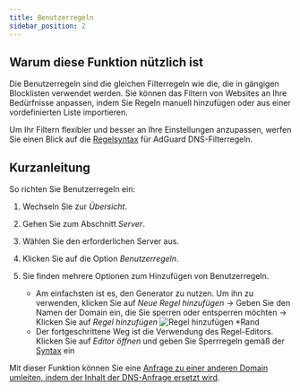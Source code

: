 ```yaml
---
title: Benutzerregeln
sidebar_position: 2
---
```


## Warum diese Funktion nützlich ist

Die Benutzerregeln sind die gleichen Filterregeln wie die, die in gängigen Blocklisten verwendet werden. Sie können das Filtern von Websites an Ihre Bedürfnisse anpassen, indem Sie Regeln manuell hinzufügen oder aus einer vordefinierten Liste importieren.

Um Ihr Filtern flexibler und besser an Ihre Einstellungen anzupassen, werfen Sie einen Blick auf die [Regelsyntax](/general/dns-filtering-syntax/) für AdGuard DNS-Filterregeln.

## Kurzanleitung

So richten Sie Benutzerregeln ein:

1. Wechseln Sie zur _Übersicht_.

2. Gehen Sie zum Abschnitt _Server_.

3. Wählen Sie den erforderlichen Server aus.

4. Klicken Sie auf die Option _Benutzerregeln_.

5. Sie finden mehrere Optionen zum Hinzufügen von Benutzerregeln.

    - Am einfachsten ist es, den Generator zu nutzen. Um ihn zu verwenden, klicken Sie auf _Neue Regel hinzufügen_ → Geben Sie den Namen der Domain ein, die Sie sperren oder entsperren möchten → Klicken Sie auf _Regel hinzufügen_
        ![Regel hinzufügen \*Rand](https://cdn.adtidy.org/content/kb/dns/private/new_dns/userrules_step5.png)
    - Der fortgeschrittene Weg ist die Verwendung des Regel-Editors. Klicken Sie auf _Editor öffnen_ und geben Sie Sperrregeln gemäß der [Syntax](/general/dns-filtering-syntax/) ein

Mit dieser Funktion können Sie eine [Anfrage zu einer anderen Domain umleiten, indem der Inhalt der DNS-Anfrage ersetzt wird](/general/dns-filtering-syntax/#dnsrewrite-modifier).
